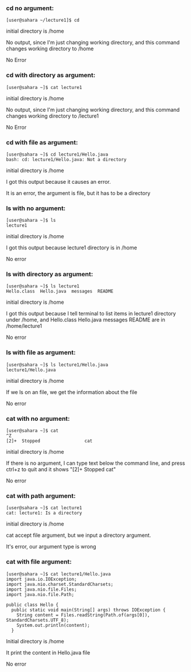 ### cd no argument:

```
[user@sahara ~/lecture1]$ cd
```
initial directory is /home

No output, since I'm just changing working directory, and this command changes working directory to /home

No Error

### cd with directory as argument:

```
[user@sahara ~]$ cat lecture1
```
initial directory is /home

No output, since I'm just changing working directory, and this command changes working directory to /lecture1

No Error

### cd with file as argument:

```
[user@sahara ~]$ cd lecture1/Hello.java
bash: cd: lecture1/Hello.java: Not a directory
```
initial directory is /home

I got this output because it causes an error.

It is an error, the argument is file, but it has to be a directory

### ls with no argument:

```
[user@sahara ~]$ ls
lecture1
```
initial directory is /home

I got this output because lecture1 directory is in /home

No error

### ls with directory as argument:

```
[user@sahara ~]$ ls lecture1
Hello.class  Hello.java  messages  README
```
initial directory is /home

I got this output because I tell terminal to list items in lecture1 directory under /home, and Hello.class  Hello.java  messages  README are in /home/lecture1

No error

### ls with file as argument:

```
[user@sahara ~]$ ls lecture1/Hello.java
lecture1/Hello.java
```
initial directory is /home

If we ls on an file, we get the information about the file

No error

### cat with no argument:

```
[user@sahara ~]$ cat
^Z
[2]+  Stopped                 cat
```
initial directory is /home

If there is no argument, I can type text below the command line, and press ctrl+z to quit and it shows "[2]+  Stopped                 cat"

No error

### cat with path argument:

```
[user@sahara ~]$ cat lecture1
cat: lecture1: Is a directory
```
initial directory is /home

cat accept file argument, but we input a directory argument.

It's error, our argument type is wrong

### cat with file argument:

```
[user@sahara ~]$ cat lecture1/Hello.java
import java.io.IOException;
import java.nio.charset.StandardCharsets;
import java.nio.file.Files;
import java.nio.file.Path;

public class Hello {
  public static void main(String[] args) throws IOException {
    String content = Files.readString(Path.of(args[0]), StandardCharsets.UTF_8);    
    System.out.println(content);
  }
```
Initial directory is /home

It print the content in Hello.java file

No error

